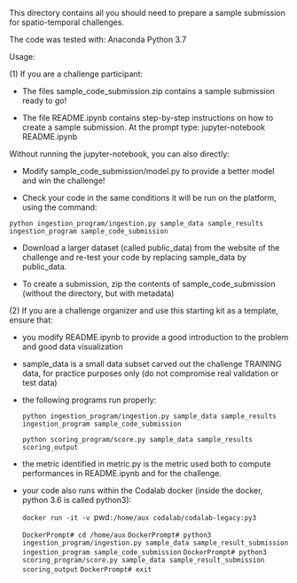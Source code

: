 This directory contains all you should need to prepare a sample submission for spatio-temporal challenges.

The code was tested with:
Anaconda Python 3.7 

Usage:

(1) If you are a challenge participant:

- The files sample_code_submission.zip contains a sample submission ready to go!

- The file README.ipynb contains step-by-step instructions on how to create a sample submission. 
At the prompt type:
jupyter-notebook README.ipynb

Without running the jupyter-notebook, you can also directly:

- Modify sample_code_submission/model.py to provide a better model and win the challenge!

- Check your code in the same conditions it will be run on the platform, using the command:

`python ingestion_program/ingestion.py sample_data sample_results ingestion_program sample_code_submission`

- Download a larger dataset (called public_data) from the website of the challenge and re-test your code by replacing sample_data by public_data.

- To create a submission, zip the contents of sample_code_submission (without the directory, but with metadata)


(2) If you are a challenge organizer and use this starting kit as a template, ensure that:

- you modify README.ipynb to provide a good introduction to the problem and good data visualization

- sample_data is a small data subset carved out the challenge TRAINING data, for practice purposes only (do not compromise real validation or test data)

- the following programs run properly:

    `python ingestion_program/ingestion.py sample_data sample_results ingestion_program sample_code_submission`

    `python scoring_program/score.py sample_data sample_results scoring_output`

- the metric identified in metric.py is the metric used both to compute performances in README.ipynb and for the challenge.

- your code also runs within the Codalab docker (inside the docker, python 3.6 is called python3):

	`docker run -it -v `pwd`:/home/aux codalab/codalab-legacy:py3`
	
	`DockerPrompt# cd /home/aux`
	`DockerPrompt# python3 ingestion_program/ingestion.py sample_data sample_result_submission ingestion_program sample_code_submission`
	`DockerPrompt# python3 scoring_program/score.py sample_data sample_result_submission scoring_output`
	`DockerPrompt# exit`